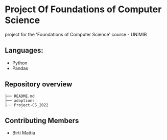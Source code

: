 # Project Of Foundations of Computer Science

project for the 'Foundations of Computer Science' course - UNIMIB

## Languages:

- Python
- Pandas

## Repository overview

```
├── README.md
├── adoptions
├── Project-CS_2022
```

## Contributing Members

- Birti Mattia
